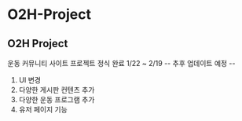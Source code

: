 # O2H-Project
O2H Project
-------------------------------
운동 커뮤니티 사이트 프로젝트 정식 완료 1/22 ~ 2/19
-- 추후 업데이트 예정 --
1. UI 변경
2. 다양한 게시판 컨텐츠 추가
3. 다양한 운동 프로그램 추가
4. 유저 페이지 기능 
